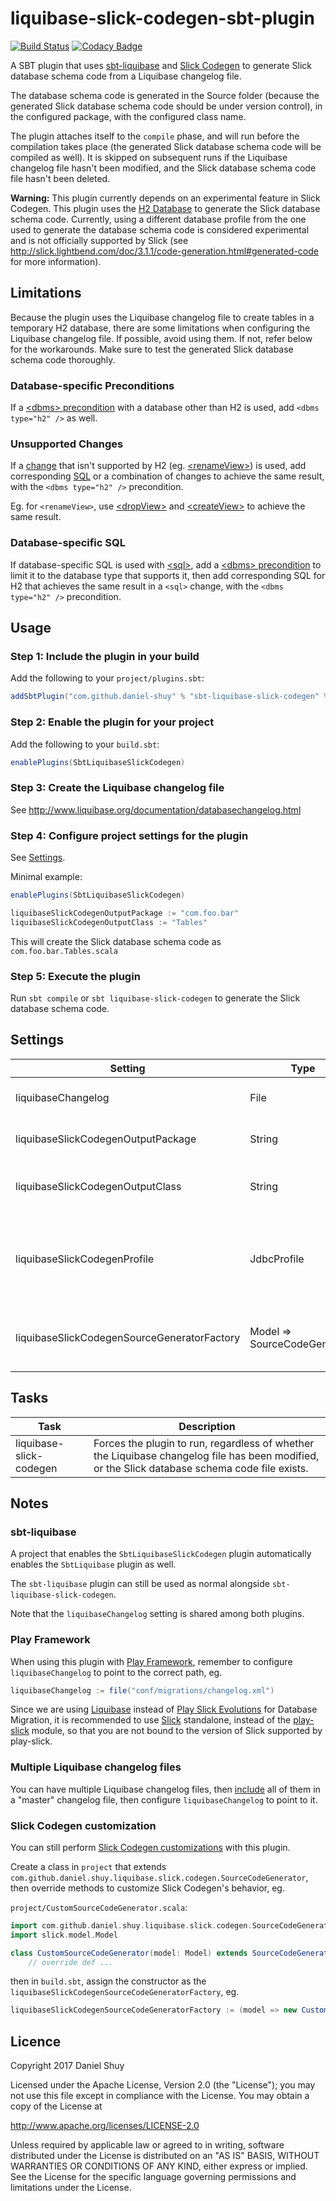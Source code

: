 # liquibase-slick-codegen-sbt-plugin

[![Build Status](https://travis-ci.org/daniel-shuy/liquibase-slick-codegen-sbt-plugin.svg?branch=master)](https://travis-ci.org/daniel-shuy/liquibase-slick-codegen-sbt-plugin)
[![Codacy Badge](https://api.codacy.com/project/badge/Grade/840edcbf1cd3464ea1d4597362ad7588)](https://www.codacy.com/app/daniel-shuy/liquibase-slick-codegen-sbt-plugin?utm_source=github.com&utm_medium=referral&utm_content=daniel-shuy/liquibase-slick-codegen-sbt-plugin&utm_campaign=badger)


A SBT plugin that uses [sbt-liquibase](https://github.com/sbtliquibase/sbt-liquibase-plugin) and [Slick Codegen](http://slick.lightbend.com/doc/3.1.1/code-generation.html) to generate Slick database schema code from a Liquibase changelog file.

The database schema code is generated in the Source folder (because the generated Slick database schema code should be under version control), in the configured package, with the configured class name.

The plugin attaches itself to the `compile` phase, and will run before the compilation takes place (the generated Slick database schema code will be compiled as well).
It is skipped on subsequent runs if the Liquibase changelog file hasn't been modified, and the Slick database schema code file hasn't been deleted.

__Warning:__ This plugin currently depends on an experimental feature in Slick Codegen. This plugin uses the [H2 Database](http://www.h2database.com/html/main.html) to generate the Slick database schema code. Currently, using a different database profile from the one used to generate the database schema code is considered experimental and is not officially supported by Slick (see http://slick.lightbend.com/doc/3.1.1/code-generation.html#generated-code for more information).

## Limitations
Because the plugin uses the Liquibase changelog file to create tables in a temporary H2 database, there are some limitations when configuring the Liquibase changelog file. If possible, avoid using them. If not, refer below for the workarounds. Make sure to test the generated Slick database schema code thoroughly.

### Database-specific Preconditions
If a [\<dbms> precondition](http://www.liquibase.org/documentation/preconditions.html#ltdbmsgt) with a database other than H2 is used, add `<dbms type="h2" />` as well.

### Unsupported Changes
If a [change](http://www.liquibase.org/documentation/changes/index.html) that isn't supported by H2 (eg. [\<renameView>](http://www.liquibase.org/documentation/changes/rename_view.html)) is used, add corresponding [SQL](http://www.liquibase.org/documentation/changes/sql.html) or a combination of changes to achieve the same result, with the `<dbms type="h2" />` precondition.

Eg. for `<renameView>`, use [\<dropView>](http://www.liquibase.org/documentation/changes/drop_view.html) and [\<createView>](http://www.liquibase.org/documentation/changes/create_view.html) to achieve the same result.

### Database-specific SQL
If database-specific SQL is used with [\<sql>](http://www.liquibase.org/documentation/changes/sql.html), add a [\<dbms> precondition](http://www.liquibase.org/documentation/preconditions.html#ltdbmsgt) to limit it to the database type that supports it, then add corresponding SQL for H2 that achieves the same result in a `<sql>` change, with the `<dbms type="h2" />` precondition.

## Usage

### Step 1: Include the plugin in your build

Add the following to your `project/plugins.sbt`:
```scala
addSbtPlugin("com.github.daniel-shuy" % "sbt-liquibase-slick-codegen" % "0.1.1")
```

### Step 2: Enable the plugin for your project

Add the following to your `build.sbt`:
```scala
enablePlugins(SbtLiquibaseSlickCodegen)
```

### Step 3: Create the Liquibase changelog file

See http://www.liquibase.org/documentation/databasechangelog.html

### Step 4: Configure project settings for the plugin

See [Settings](#settings).

Minimal example:
```scala
enablePlugins(SbtLiquibaseSlickCodegen)

liquibaseSlickCodegenOutputPackage := "com.foo.bar"
liquibaseSlickCodegenOutputClass := "Tables"
```
This will create the Slick database schema code as `com.foo.bar.Tables.scala`

### Step 5: Execute the plugin

Run `sbt compile` or `sbt liquibase-slick-codegen` to generate the Slick database schema code.

## Settings

| Setting                                     | Type                         | Description                                                                                                                                                                                                                         |
| ------------------------------------------- | ---------------------------- | ----------------------------------------------------------------------------------------------------------------------------------------------------------------------------------------------------------------------------------- |
| liquibaseChangelog                          | File                         | __Optional__. Your Liquibase changelog file. Defaults to `src/main/migrations/changelog.xml`.                                                                                                                          |
| liquibaseSlickCodegenOutputPackage          | String                       | __Required__. Package the generated Slick database schema code should be created in.                                                                                                                                                |
| liquibaseSlickCodegenOutputClass            | String                       | __Optional__. The class name for the generated Slick database schema code, without the `.scala` extension. Defaults to `Tables`.                                                                                                    |
| liquibaseSlickCodegenProfile                | JdbcProfile                  | __Optional__. The Slick database profile for the generated Slick database schema code. __This should be substituted with the Slick driver implementation for the database you intend to use.__ Defaults to `slick.driver.H2Driver`. |
| liquibaseSlickCodegenSourceGeneratorFactory | Model => SourceCodeGenerator | __Optional__. The factory for the SourceCodeGenerator implementation. See [Slick Codegen customization](#slick-codegen-customization). Defaults to the bundled SourceCodeGenerator.                                                 |

## Tasks

| Task                    | Description                                                                                                                                    |
| ----------------------- | ---------------------------------------------------------------------------------------------------------------------------------------------- |
| liquibase-slick-codegen | Forces the plugin to run, regardless of whether the Liquibase changelog file has been modified, or the Slick database schema code file exists. |

## Notes

### sbt-liquibase
A project that enables the `SbtLiquibaseSlickCodegen` plugin automatically enables the `SbtLiquibase` plugin as well.

The `sbt-liquibase` plugin can still be used as normal alongside `sbt-liquibase-slick-codegen`.

Note that the `liquibaseChangelog` setting is shared among both plugins.


### Play Framework
When using this plugin with [Play Framework](https://www.playframework.com/), remember to configure `liquibaseChangelog` to point to the correct path, eg.
```scala
liquibaseChangelog := file("conf/migrations/changelog.xml")
```

Since we are using [Liquibase](http://www.liquibase.org/) instead of [Play Slick Evolutions](https://www.playframework.com/documentation/latest/Evolutions) for Database Migration, it is recommended to use [Slick](http://slick.lightbend.com/) standalone, instead of the [play-slick](https://www.playframework.com/documentation/latest/PlaySlick) module, so that you are not bound to the version of Slick supported by play-slick.


### Multiple Liquibase changelog files
You can have multiple Liquibase changelog files, then [include](http://www.liquibase.org/documentation/include.html) all of them in a "master" changelog file, then configure `liquibaseChangelog` to point to it.


### Slick Codegen customization
You can still perform [Slick Codegen customizations](http://slick.lightbend.com/doc/3.1.1/code-generation.html#customization) with this plugin.

Create a class in `project` that extends `com.github.daniel.shuy.liquibase.slick.codegen.SourceCodeGenerator`, then override methods to customize Slick Codegen's behavior, eg.

`project/CustomSourceCodeGenerator.scala`:
```scala
import com.github.daniel.shuy.liquibase.slick.codegen.SourceCodeGenerator
import slick.model.Model

class CustomSourceCodeGenerator(model: Model) extends SourceCodeGenerator(model) {
    // override def ...
```

then in `build.sbt`, assign the constructor as the `liquibaseSlickCodegenSourceCodeGeneratorFactory`, eg.
```scala
liquibaseSlickCodegenSourceCodeGeneratorFactory := (model => new CustomSourceCodeGenerator(model))
```

## Licence

Copyright 2017 Daniel Shuy

Licensed under the Apache License, Version 2.0 (the "License"); you may not use this file except in compliance with the License. You may obtain a copy of the License at

http://www.apache.org/licenses/LICENSE-2.0

Unless required by applicable law or agreed to in writing, software distributed under the License is distributed on an "AS IS" BASIS, WITHOUT WARRANTIES OR CONDITIONS OF ANY KIND, either express or implied. See the License for the specific language governing permissions and limitations under the License.

